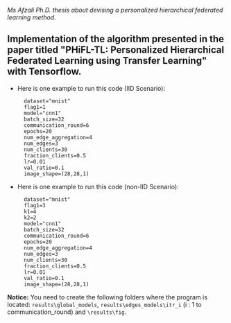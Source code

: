 *Ms Afzali Ph.D. thesis about devising a personalized hierarchical federated learning method.*

Implementation of the algorithm presented in the paper titled "PHiFL-TL: Personalized Hierarchical Federated Learning using Transfer Learning" with Tensorflow.
--
* Here is one example to run this code (IID Scenario):
  
        dataset="mnist"
        flag1=1
        model="cnn1"  
        batch_size=32
        communication_round=6          
        epochs=20                         
        num_edge_aggregation=4           
        num_edges=3   
        num_clients=30 
        fraction_clients=0.5              
        lr=0.01
        val_ratio=0.1     
        image_shape=(28,28,1)
        
* Here is one example to run this code (non-IID Scenario):
  
        dataset="mnist"
        flag1=3
        k1=4
        k2=2
        model="cnn1"  
        batch_size=32
        communication_round=6          
        epochs=20                         
        num_edge_aggregation=4           
        num_edges=3   
        num_clients=30 
        fraction_clients=0.5              
        lr=0.01
        val_ratio=0.1     
        image_shape=(28,28,1)
  
**Notice:**
  You need to create the following folders where the program is located: `results\global_models`, `results\edges_models\itr_i` (i : 1 to communication_round) and `\results\fig`.

